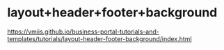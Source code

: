 # layout+header+footer+background

https://vmiis.github.io/business-portal-tutorials-and-templates/tutorials/layout-header-footer-background/index.html  
